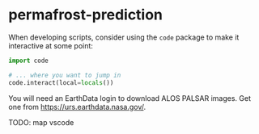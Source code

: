 # permafrost-prediction

When developing scripts, consider using the `code` package to make it interactive at some point:
```python
import code

# ... where you want to jump in
code.interact(local=locals())
```

You will need an EarthData login to download ALOS PALSAR images. Get one from https://urs.earthdata.nasa.gov/.

TODO: map vscode
